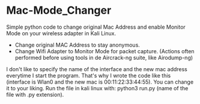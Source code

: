 # Mac-Mode_Changer
Simple python code to change original Mac Address and enable Monitor Mode on your wireless adapter in Kali Linux.
- Change original MAC Address to stay anonymous. 
- Change Wifi Adapter to Monitor Mode for packet capture.
(Actions often performed before using tools in de Aircrack-ng suite, like Airodump-ng)

I don't like to specify the name of the interface and the new mac address everytime I start the program. That's why I wrote the code like this (interface is Wlan0 and the new mac is 00:11:22:33:44:55). You can change it to your liking. Run the file in kali linux with: python3 run.py (name of the file with .py extension). 
